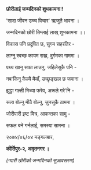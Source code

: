 **छोरीलाई जन्मदिनको शुभकामना !**

\'सादा जीवन उच्च विचार\' ऋजुतै भावना ।

जन्मदिनको छोरी तिम्लाई लाख् शुभकामना ।।

विकास पनि प्रदूषित छ, सुगम सहरतिर -

लाग्नु स्वच्छ कायम राख्न, दुर्गमका गाममा ।

पथ्य खानु सफा लाउनु, जहिलेसुकै पनि -

नब\'किनु कैल्यै मैयाँ, उच्छृङ्खल छ जमाना ।

झुट्ठा गल्ती मिथ्या फरेव, अरूले गरे\'नि -

सत्य बोल्नु मीठै बोल्नु, जुनसुकै ठाममा ।

जोरीपारी इष्ट मित्र, आफन्तका सामु -

सफल बने गर्नलाई, समस्या सामना ।

२०७४/०६/०४ मङ्गलबार,

**कीर्तिपुर-२, अमृतनगर ।**

*(प्यारी छोरीको जन्मदिनको सुआवसरमा)*
